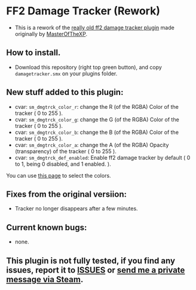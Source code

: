 # FF2 Damage Tracker (Rework)

- This is a rework of the [really old ff2 damage tracker plugin](https://forums.alliedmods.net/showthread.php?t=196861) made originally by [MasterOfTheXP](https://forums.alliedmods.net/member.php?u=152150).
## How to install.
- Download this repository (right top green button), and copy `damagetracker.smx` on your plugins folder.

## New stuff added to this plugin:
- cvar: `sm_dmgtrck_color_r`: change the R (of the RGBA) Color of the tracker ( 0 to 255 ).
- cvar: `sm_dmgtrck_color_g`: change the G (of the RGBA) Color of the tracker ( 0 to 255 ).
- cvar: `sm_dmgtrck_color_b`: change the B (of the RGBA) Color of the tracker ( 0 to 255 ).
- cvar: `sm_dmgtrck_color_a`: change the A (of the RGBA) Opacity (transparency) of the tracker ( 0 to 255 ).
- cvar: `sm_dmgtrck_def_enabled`: Enable ff2 damage tracker by default ( 0 to 1, being 0 disabled, and 1 enabled. ).

You can use [this page](https://www.rapidtables.com/web/color/RGB_Color.html) to select the colors.

## Fixes from the original versiion:
- Tracker no longer disappears after a few minutes.

## Current known bugs:
- none.

## This plugin is not fully tested, if you find any issues, report it to [ISSUES](https://github.com/Frenzoid/FF2DamageTracker/issues) or [send me a private message via Steam](https://steamcommunity.com/id/MrFren/).
